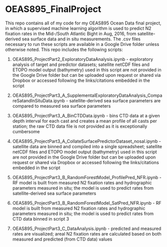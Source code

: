 # OEAS895_FinalProject

This repo contains all of my code for my OEAS895 Ocean Data final project, in which a supervised machine learning algorithm is used to predict N2 fixation rates in the Mid-/South Atlantic Bight in Aug, 2016, from satellite-derived sea surface data and in situ measurements. The .csv files necessary to run these scripts are available in a Google Drive folder unless otherwise noted. This repo includes the following scripts:

1) OEAS895_ProjectPart2_ExploratoryDataAnalysis.ipynb - exploratory analysis of target and predictor datasets; satellite netCDF files and ETOPO model output (bathymetry) used in this script are not provided in the Google Drive folder but can be uploaded upon request or shared via Dropbox or accessed following the links/citations embedded in the script

2) OEAS895_ProjectPart3_A_SupplementalExploratoryDataAnalysis_CompareSatandInSituData.ipynb - satellite-derived sea surface parameters are compared to measured sea surface parameters

3) OEAS895_ProjectPart3_A_BinCTDData.ipynb - bins CTD data at a given depth interval for each cast and creates a mean profile of all casts per station; the raw CTD data file is not provided as it is exceptionally cumbersome

4) OEAS895_ProjectPart3_A_CollateSurfacePredictorDataset_nosal.ipynb - satellite data are binned and compiled into a single spreadsheet; satellite netCDF files and ETOPO model output (bathymetry) used in this script are not provided in the Google Drive folder but can be uploaded upon request or shared via Dropbox or accessed following the links/citations embedded in the script

5) OEAS895_ProjectPart3_B_RandomForestModel_ProfilePred_NFR.ipynb - RF model is built from measured N2 fixation rates and hydrographic parameters measured in situ; the model is used to predict rates from satellite-derived sea surface parameters

6) OEAS895_ProjectPart3_B_RandomForestModel_SatPred_NFR.ipynb - RF model is built from measured N2 fixation rates and hydrographic parameters measured in situ; the model is used to predict rates from CTD data binned in script 3

7) OEAS895_ProjectPart3_C_DataAnalysis.ipynb - predicted and measured rates are visualized; areal N2 fixation rates are calculated based on both measured and predicted (from CTD data) values 
